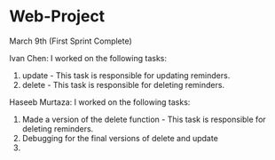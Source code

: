 # Web-Project

March 9th (First Sprint Complete)

Ivan Chen:
I worked on the following tasks:
1. update - This task is responsible for updating reminders.
2. delete - This task is responsible for deleting reminders.

Haseeb Murtaza:
I worked on the following tasks:
1. Made a version of the delete function - This task is responsible for deleting reminders.
2. Debugging for the final versions of delete and update
3. 



